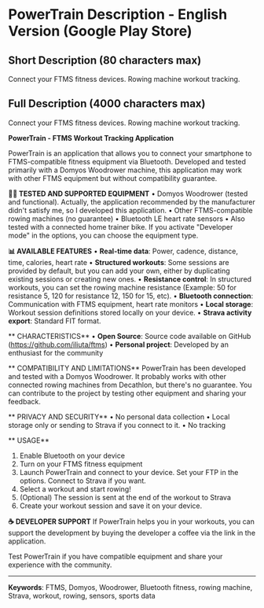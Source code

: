 # PowerTrain Description - English Version (Google Play Store)

## Short Description (80 characters max)
Connect your FTMS fitness devices. Rowing machine workout tracking.

## Full Description (4000 characters max)

Connect your FTMS fitness devices. Rowing machine workout tracking.

**PowerTrain - FTMS Workout Tracking Application**

PowerTrain is an application that allows you to connect your smartphone to FTMS-compatible fitness equipment via Bluetooth. Developed and tested primarily with a Domyos Woodrower machine, this application may work with other FTMS equipment but without compatibility guarantee.

**🚣‍♀️ TESTED AND SUPPORTED EQUIPMENT**
• Domyos Woodrower (tested and functional). Actually, the application recommended by the manufacturer didn't satisfy me, so I developed this application.
• Other FTMS-compatible rowing machines (no guarantee)
• Bluetooth LE heart rate sensors
• Also tested with a connected home trainer bike. If you activate "Developer mode" in the options, you can choose the equipment type.

**📊 AVAILABLE FEATURES**
• **Real-time data**: Power, cadence, distance, time, calories, heart rate
• **Structured workouts**: Some sessions are provided by default, but you can add your own, either by duplicating existing sessions or creating new ones.
• **Resistance control**: In structured workouts, you can set the rowing machine resistance (Example: 50 for resistance 5, 120 for resistance 12, 150 for 15, etc).
• **Bluetooth connection**: Communication with FTMS equipment, heart rate monitors
• **Local storage**: Workout session definitions stored locally on your device.
• **Strava activity export**: Standard FIT format.

** CHARACTERISTICS**
• **Open Source**: Source code available on GitHub (https://github.com/iliuta/ftms)
• **Personal project**: Developed by an enthusiast for the community

** COMPATIBILITY AND LIMITATIONS**
PowerTrain has been developed and tested with a Domyos Woodrower. It probably works with other connected rowing machines from Decathlon, but there's no guarantee. You can contribute to the project by testing other equipment and sharing your feedback.

** PRIVACY AND SECURITY**
• No personal data collection
• Local storage only or sending to Strava if you connect to it.
• No tracking

** USAGE**
1. Enable Bluetooth on your device
2. Turn on your FTMS fitness equipment
3. Launch PowerTrain and connect to your device. Set your FTP in the options. Connect to Strava if you want.
4. Select a workout and start rowing!
5. (Optional) The session is sent at the end of the workout to Strava
6. Create your workout session and save it on your device.

**☕ DEVELOPER SUPPORT**
If PowerTrain helps you in your workouts, you can support the development by buying the developer a coffee via the link in the application.

Test PowerTrain if you have compatible equipment and share your experience with the community.

---
**Keywords**: FTMS, Domyos, Woodrower, Bluetooth fitness, rowing machine, Strava, workout, rowing, sensors, sports data
